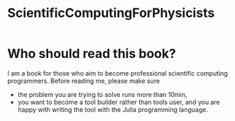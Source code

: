 # ScientificComputingForPhysicists

```@index
```

# Who should read this book?

I am a book for those who aim to become professional scientific computing programmers. Before reading me, please make sure

* the problem you are trying to solve runs more than 10min,
* you want to become a tool builder rather than tools user, and you are happy with writing the tool with the Julia programming language.
